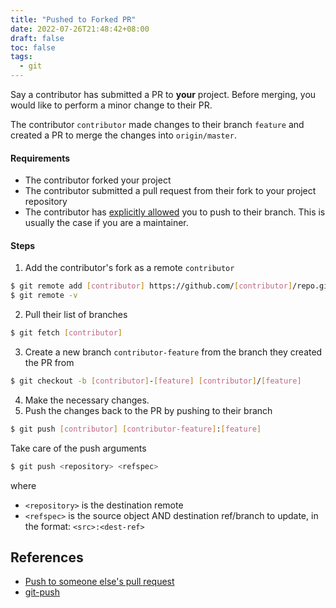 ```yaml
---
title: "Pushed to Forked PR"
date: 2022-07-26T21:48:42+08:00
draft: false
toc: false
tags:
  - git
---
```


Say a contributor has submitted a PR to **your** project. Before merging, you would
like to perform a minor change to their PR.

The contributor `contributor` made changes to their branch `feature` and created a
PR to merge the changes into `origin/master`.

#### Requirements

- The contributor forked your project
- The contributor submitted a pull request from their fork to your project
  repository
- The contributor has [explicitly
  allowed](https://stackoverflow.com/questions/20928727/adding-commits-to-another-persons-pull-request-on-github)
  you to push to their branch. This is usually the case if you are a maintainer.



#### Steps

1. Add the contributor's fork as a remote `contributor`

```bash
$ git remote add [contributor] https://github.com/[contributor]/repo.git
$ git remote -v
```

2. Pull their list of branches

```bash
$ git fetch [contributor]
```

3. Create a new branch `contributor-feature` from the branch they created the PR
   from

```bash
$ git checkout -b [contributor]-[feature] [contributor]/[feature]
```

4. Make the necessary changes.
5. Push the changes back to the PR by pushing to their branch

```bash
$ git push [contributor] [contributor-feature]:[feature]
```

Take care of the push arguments

```bash
$ git push <repository> <refspec>
```

where

- `<repository>` is the destination remote
- `<refspec>` is the source object AND destination ref/branch to update, in the
  format: `<src>:<dest-ref>`

## References

- [Push to someone else's pull request](https://gist.github.com/wtbarnes/56b942641d314522094d312bbaf33a81)
- [git-push](https://git-scm.com/docs/git-push)
